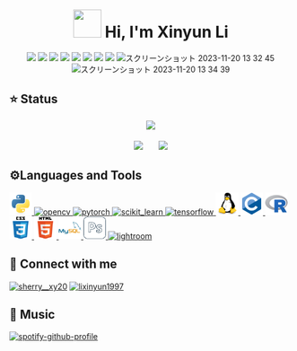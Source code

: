 <h1 align="center"> <img src="https://i.pinimg.com/originals/00/4b/17/004b173f6e3d6843df10114e087f30a8.gif" width="50" height="50" /> Hi, I'm Xinyun Li </h1>

<div align="center">
<!--- higedan ---> 
<img src="https://user-images.githubusercontent.com/103158599/162109712-0fdbfd4e-d3e5-42d2-b148-667c63425da9.jpg" width="55"/>
<!--- yonezu kenshi --->
<img src="https://user-images.githubusercontent.com/103158599/162111783-a2abff6f-1f4c-461a-9c69-28df4c60ef2e.jpg" width="50"/>
<!--- ryokusyaka ---> 
<img src="https://user-images.githubusercontent.com/103158599/162112098-78f795fe-60cf-4d50-9867-460f64d156c0.jpg" width="150"/>
<!--- sumika ---> 
<img src="https://user-images.githubusercontent.com/103158599/162112342-e75ac9c5-93d8-430b-9bbe-f552a04cd872.png" width="100"/>
<!--- mfs ---> 
<img src="https://user-images.githubusercontent.com/103158599/162112529-f50057af-ff56-49a8-bcee-ac3ae9fd6663.jpg" width="55"/>
<!--- zutomayo ---> 
<img src="https://user-images.githubusercontent.com/103158599/165438927-640b3d89-dd23-4a2a-86a3-a2ceb1af68fa.png" width="70"/>
<!-- 04ls -->
<img src="https://github.com/xinyun20/xinyun20/assets/103158599/01676c41-7422-4b87-9e0f-828f62b5bed2" width="55"/>
<!-- マルシィ -->
<img src="https://github.com/xinyun20/xinyun20/assets/103158599/989b9609-9c1b-496b-9945-187e7671e58f" width="62"/>
<!-- This is LAST -->
<img width="170" alt="スクリーンショット 2023-11-20 13 32 45" src="https://github.com/xinyun20/xinyun20/assets/103158599/3ec769bb-e101-4d8c-8045-2e7e0e115fda">
<!-- NEE -->
<img width="80" alt="スクリーンショット 2023-11-20 13 34 39" src="https://github.com/xinyun20/xinyun20/assets/103158599/140d91fa-3541-454e-9fc5-8f16e0a3025c">


</div>

## ⭐️ Status
<div align="center">
<img src="https://github-profile-summary-cards.vercel.app/api/cards/profile-details?username=xinyun20&theme=monokai" width="700px">
</div>
<br>
<div align="center">
<img src="https://github-readme-stats.vercel.app/api?username=xinyun20&theme=radical&show_icons=true" width="520px">　　<img src="https://github-readme-stats.vercel.app/api/top-langs/?username=xinyun20&theme=radical&show_icons=true" width="300px">
</div>

## ⚙️Languages and Tools
<p align="left">
<!--- Python --->  
<a href="https://www.python.org" target="_blank"> <img src="https://raw.githubusercontent.com/devicons/devicon/master/icons/python/python-original.svg" alt="python" width="40" height="40"/> </a> 
<!--- OpenCV --->
<a href="https://opencv.org/" target="_blank"> <img src="https://www.vectorlogo.zone/logos/opencv/opencv-icon.svg" alt="opencv" width="40" height="40"/> </a> 
<!--- Pytorch --->  
<a href="https://pytorch.org/" target="_blank"> <img src="https://www.vectorlogo.zone/logos/pytorch/pytorch-icon.svg" alt="pytorch" width="40" height="40"/> </a> 
<!--- scikit-learn --->  
<a href="https://scikit-learn.org/" target="_blank"> <img src="https://upload.wikimedia.org/wikipedia/commons/0/05/Scikit_learn_logo_small.svg" alt="scikit_learn" width="40" height="40"/> </a> 
<!--- tensorflow --->  
<a href="https://www.tensorflow.org" target="_blank"> <img src="https://www.vectorlogo.zone/logos/tensorflow/tensorflow-icon.svg" alt="tensorflow" width="40" height="40"/> </a>
<!--- Linux --->
<a href="https://www.linux.org/" target="_blank"> <img src="https://raw.githubusercontent.com/devicons/devicon/master/icons/linux/linux-original.svg" alt="linux" width="40" height="40"/> </a>
<!--- C --->
<a href="https://www.cprogramming.com/" target="_blank"> <img src="https://raw.githubusercontent.com/devicons/devicon/master/icons/c/c-original.svg" alt="c" width="40" height="40"/> </a>
<!--- R --->
<a href="https://cran.r-project.org/" target="_blank"> <img src="https://raw.githubusercontent.com/devicons/devicon/master/icons/r/r-original.svg" alt="r" width="40" height="40"/> </a>
<!--- CSS --->
<a href="https://www.w3schools.com/css/" target="_blank"> <img src="https://raw.githubusercontent.com/devicons/devicon/master/icons/css3/css3-original-wordmark.svg" alt="css3" width="40" height="40"/> </a>
<!--- HTML --->
<a href="https://www.w3.org/html/" target="_blank"> <img src="https://raw.githubusercontent.com/devicons/devicon/master/icons/html5/html5-original-wordmark.svg" alt="html5" width="40" height="40"/> </a>
<!--- MySQL ---> 
<a href="https://www.mysql.com/" target="_blank"> <img src="https://raw.githubusercontent.com/devicons/devicon/master/icons/mysql/mysql-original-wordmark.svg" alt="mysql" width="40" height="40"/> </a>
<!--- PhotoShop --->  
<a href="https://www.photoshop.com/en" target="_blank"> <img src="https://raw.githubusercontent.com/devicons/devicon/master/icons/photoshop/photoshop-line.svg" alt="photoshop" width="40" height="40"/> </a> 
<!--- LightRoom --->  
<a href="https://www.adobe.com/jp/products/photoshop-lightroom.html" target="_blank"> <img src="https://user-images.githubusercontent.com/52001212/123638765-7e25e100-d85a-11eb-83c3-68fdb7191200.png" alt="lightroom" width="40" height="40"/> </a> 
</p>

## 📧 Connect with me
<p align="left">
<!--- Instegram --->
<a href="https://instagram.com/sherry__xy20" target="blank"><img align="center" src="https://raw.githubusercontent.com/rahuldkjain/github-profile-readme-generator/master/src/images/icons/Social/instagram.svg" alt="sherry__xy20" height="30" width="40" /></a>
<!--- Twitter --->
<a href="https://twitter.com/lixinyun1997" target="blank"><img align="center" src="https://raw.githubusercontent.com/rahuldkjain/github-profile-readme-generator/master/src/images/icons/Social/twitter.svg" alt="lixinyun1997" height="30" width="40" /></a>
</p>

## 🎵 Music
[![spotify-github-profile](https://spotify-github-profile.vercel.app/api/view?uid=31cbegx3aphjhf3b2fvvx57lhk54&cover_image=true&theme=default)](https://github.com/kittinan/spotify-github-profile)

